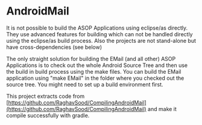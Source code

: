 # AndroidMail
It is not possible to build the ASOP Applications using eclipse/as directly. They use advanced features for building which can not be handled directly using the eclipse/as build process. Also the projects are not stand-alone but have cross-dependencies (see below)

The only straight solution for building the EMail (and all other) ASOP Applications is to check out the whole Android Source Tree and then use the build in build process using the make files. You can build the EMail application using "make EMail" in the folder where you checked out the source tree. You might need to set up a build environment first.

This project extracts code from [https://github.com/RaghavSood/CompilingAndroidMail](https://github.com/RaghavSood/CompilingAndroidMail) and make it compile successfully with gradle. 
